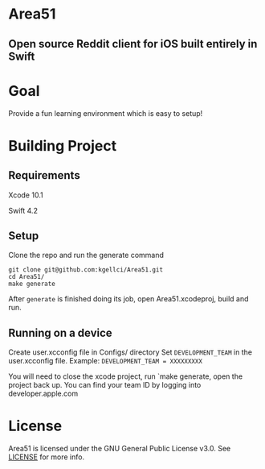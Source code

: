 # Area51
Open source Reddit client for iOS built entirely in Swift
---

# Goal

Provide a fun learning environment which is easy to setup!

# Building Project

## Requirements

Xcode 10.1

Swift 4.2

## Setup

Clone the repo and run the generate command
```console
git clone git@github.com:kgellci/Area51.git
cd Area51/
make generate
```

After `generate` is finished doing its job, open Area51.xcodeproj, build and run.

## Running on a device
Create user.xcconfig file in Configs/ directory
Set `DEVELOPMENT_TEAM` in the user.xcconfig file. Example:
`DEVELOPMENT_TEAM = XXXXXXXXX`

You will need to close the xcode project, run `make generate, open the project back up.
You can find your team ID by logging into developer.apple.com

# License
Area51 is licensed under the GNU General Public License v3.0. See [LICENSE](LICENSE) for more info.
